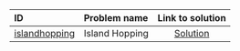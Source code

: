 | ID | Problem name | Link to solution |
|:---|:---|:---:|
| [islandhopping](https://open.kattis.com/problems/islandhopping) | Island Hopping | [Solution](https://github.com/versenyi98/kattis-solutions/tree/main/solutions/islandhopping)|
